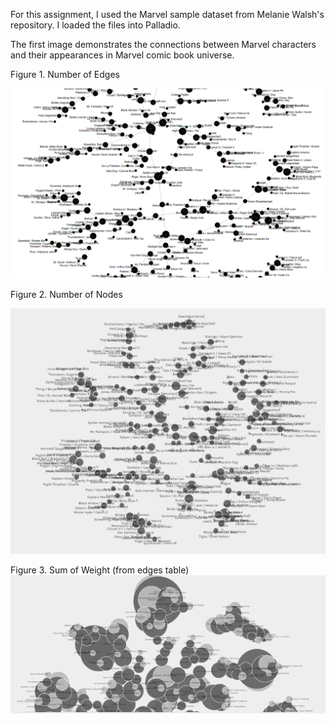 For this assignment, I used the Marvel sample dataset from Melanie Walsh's repository. I loaded the files into Palladio.

The first image demonstrates the connections between Marvel characters and their appearances in Marvel comic book universe. 

Figure 1. Number of Edges

![Alt text](image.png)

Figure 2. Number of Nodes 

![Alt text](image-1.png)

Figure 3. Sum of Weight (from edges table)
![Alt text](image-2.png)
